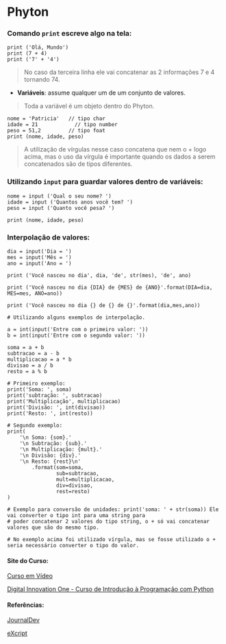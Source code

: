 # Phyton


### Comando `print` escreve algo na tela:

```
print ('Olá, Mundo')
print (7 + 4)
print ('7' + '4')
```
> No caso da terceira linha ele vai concatenar as 2 informações 7 e 4 tornando 74.

- **Variáveis**: assume qualquer um de um conjunto de valores.
> Toda a variável é um objeto dentro do Phyton.

```
nome = 'Patricia'   // tipo char
idade = 21            // tipo number
peso = 51,2         // tipo foat
print (nome, idade, peso)
```
> A utilização de vírgulas nesse caso concatena que nem o + logo acima, mas o uso da vírgula é importante quando os dados a serem concatenados são de tipos diferentes.

### Utilizando `input` para guardar valores dentro de variáveis:

```
nome = input ('Qual o seu nome? ')
idade = input ('Quantos anos você tem? ')
peso = input ('Quanto você pesa? ')

print (nome, idade, peso)
```

### Interpolação de valores:

```
dia = input('Dia = ')
mes = input('Mês = ')
ano = input('Ano = ')

print ('Você nasceu no dia', dia, 'de', str(mes), 'de', ano)

print ('Você nasceu no dia {DIA} de {MES} de {ANO}'.format(DIA=dia, MES=mes, ANO=ano))

print ('Você nasceu no dia {} de {} de {}'.format(dia,mes,ano))

# Utilizando alguns exemplos de interpolação.

```
```
a = int(input('Entre com o primeiro valor: '))
b = int(input('Entre com o segundo valor: '))

soma = a + b
subtracao = a - b
multiplicacao = a * b
divisao = a / b
resto = a % b

# Primeiro exemplo:
print('Soma: ', soma)
print('subtração: ', subtracao)
print('Multiplicação', multiplicacao)
print('Divisão: ', int(divisao))
print('Resto: ', int(resto))

# Segundo exemplo:
print(
    '\n Soma: {som}.'
    '\n Subtração: {sub}.'
    '\n Multiplicação: {mult}.'
    '\n Divisão: {div}.'
    '\n Resto: {rest}\n'
        .format(som=soma,
                sub=subtracao,
                mult=multiplicacao,
                div=divisao,
                rest=resto)
)

# Exemplo para conversão de unidades: print('soma: ' + str(soma)) Ele vai converter o tipo int para uma string para 
# poder concatenar 2 valores do tipo string, o + só vai concatenar valores que são do mesmo tipo.

# No exemplo acima foi utilizado vírgula, mas se fosse utilizado o + seria necessário converter o tipo do valor.
```

#### Site do Curso:

[Curso em Vídeo]('https://www.cursoemvideo.com/')

[Digital Innovation One - Curso de Introdução à Programação com Python]('https://web.digitalinnovation.one/home')

#### Referências:

[JournalDev]('https://www.journaldev.com/23642/python-concatenate-string-and-int')

[eXcript]('http://excript.com/python/introducao-as-string-python.html')

